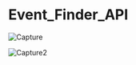 # Event_Finder_API
 ![Capture](https://user-images.githubusercontent.com/80739359/208782213-81f183f6-5244-43fa-951b-f37a8afc25ca.JPG)

![Capture2](https://user-images.githubusercontent.com/80739359/208781681-fb511da0-552b-4503-bc87-3774044f7b87.JPG)
